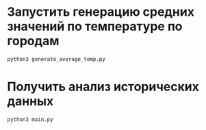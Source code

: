 # Запустить генерацию средних значений по температуре по городам
```python
python3 generate_average_temp.py
```


# Получить анализ исторических данных
```python
python3 main.py
```